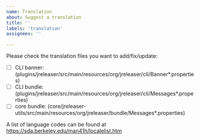 ```yaml
---
name: Translation
about: Suggest a translation
title: ''
labels: 'translation'
assignees: ''

---
```


<!--
Would you like to add a new translation or fix/update an existing translation?
-->

Please check the translation files you want to add/fix/update:

 - [ ] CLI banner: (plugins/jreleaser/src/main/resources/org/jreleaser/cli/Banner*.properties)
 - [ ] CLI bundle: (plugins/jreleaser/src/main/resources/org/jreleaser/cli/Messages*.properties)
 - [ ] core bundle: (core/jreleaser-utils/src/main/resources/org/jreleaser/bundle/Messages*.properties)

A list of language codes can be found at https://sda.berkeley.edu/man41h/localelist.htm